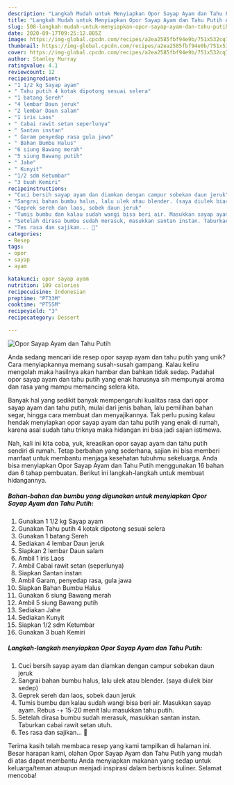 ```yaml
---
description: "Langkah Mudah untuk Menyiapkan Opor Sayap Ayam dan Tahu Putih Anti Gagal"
title: "Langkah Mudah untuk Menyiapkan Opor Sayap Ayam dan Tahu Putih Anti Gagal"
slug: 508-langkah-mudah-untuk-menyiapkan-opor-sayap-ayam-dan-tahu-putih-anti-gagal
date: 2020-09-17T09:25:12.885Z
image: https://img-global.cpcdn.com/recipes/a2ea2585fbf94e9b/751x532cq70/opor-sayap-ayam-dan-tahu-putih-foto-resep-utama.jpg
thumbnail: https://img-global.cpcdn.com/recipes/a2ea2585fbf94e9b/751x532cq70/opor-sayap-ayam-dan-tahu-putih-foto-resep-utama.jpg
cover: https://img-global.cpcdn.com/recipes/a2ea2585fbf94e9b/751x532cq70/opor-sayap-ayam-dan-tahu-putih-foto-resep-utama.jpg
author: Stanley Murray
ratingvalue: 4.1
reviewcount: 12
recipeingredient:
- "1 1/2 kg Sayap ayam"
- " Tahu putih 4 kotak dipotong sesuai selera"
- "1 batang Sereh"
- "4 lembar Daun jeruk"
- "2 lembar Daun salam"
- "1 iris Laos"
- " Cabai rawit setan seperlunya"
- " Santan instan"
- " Garam penyedap rasa gula jawa"
- " Bahan Bumbu Halus"
- "6 siung Bawang merah"
- "5 siung Bawang putih"
- " Jahe"
- " Kunyit"
- "1/2 sdm Ketumbar"
- "3 buah Kemiri"
recipeinstructions:
- "Cuci bersih sayap ayam dan diamkan dengan campur sobekan daun jeruk"
- "Sangrai bahan bumbu halus, lalu ulek atau blender. (saya diulek biar sedep)"
- "Geprek sereh dan laos, sobek daun jeruk"
- "Tumis bumbu dan kalau sudah wangi bisa beri air. Masukkan sayap ayam. Rebus -+ 15-20 menit lalu masukkan tahu putih."
- "Setelah dirasa bumbu sudah merasuk, masukkan santan instan. Taburkan cabai rawit setan utuh."
- "Tes rasa dan sajikan... 🖤"
categories:
- Resep
tags:
- opor
- sayap
- ayam

katakunci: opor sayap ayam 
nutrition: 109 calories
recipecuisine: Indonesian
preptime: "PT33M"
cooktime: "PT55M"
recipeyield: "3"
recipecategory: Dessert

---
```



![Opor Sayap Ayam dan Tahu Putih](https://img-global.cpcdn.com/recipes/a2ea2585fbf94e9b/751x532cq70/opor-sayap-ayam-dan-tahu-putih-foto-resep-utama.jpg)

Anda sedang mencari ide resep opor sayap ayam dan tahu putih yang unik? Cara menyiapkannya memang susah-susah gampang. Kalau keliru mengolah maka hasilnya akan hambar dan bahkan tidak sedap. Padahal opor sayap ayam dan tahu putih yang enak harusnya sih mempunyai aroma dan rasa yang mampu memancing selera kita.

Banyak hal yang sedikit banyak mempengaruhi kualitas rasa dari opor sayap ayam dan tahu putih, mulai dari jenis bahan, lalu pemilihan bahan segar, hingga cara membuat dan menyajikannya. Tak perlu pusing kalau hendak menyiapkan opor sayap ayam dan tahu putih yang enak di rumah, karena asal sudah tahu triknya maka hidangan ini bisa jadi sajian istimewa.




Nah, kali ini kita coba, yuk, kreasikan opor sayap ayam dan tahu putih sendiri di rumah. Tetap berbahan yang sederhana, sajian ini bisa memberi manfaat untuk membantu menjaga kesehatan tubuhmu sekeluarga. Anda bisa menyiapkan Opor Sayap Ayam dan Tahu Putih menggunakan 16 bahan dan 6 tahap pembuatan. Berikut ini langkah-langkah untuk membuat hidangannya.

<!--inarticleads1-->

##### Bahan-bahan dan bumbu yang digunakan untuk menyiapkan Opor Sayap Ayam dan Tahu Putih:

1. Gunakan 1 1/2 kg Sayap ayam
1. Gunakan  Tahu putih 4 kotak dipotong sesuai selera
1. Gunakan 1 batang Sereh
1. Sediakan 4 lembar Daun jeruk
1. Siapkan 2 lembar Daun salam
1. Ambil 1 iris Laos
1. Ambil  Cabai rawit setan (seperlunya)
1. Siapkan  Santan instan
1. Ambil  Garam, penyedap rasa, gula jawa
1. Siapkan  Bahan Bumbu Halus
1. Gunakan 6 siung Bawang merah
1. Ambil 5 siung Bawang putih
1. Sediakan  Jahe
1. Sediakan  Kunyit
1. Siapkan 1/2 sdm Ketumbar
1. Gunakan 3 buah Kemiri




<!--inarticleads2-->

##### Langkah-langkah menyiapkan Opor Sayap Ayam dan Tahu Putih:

1. Cuci bersih sayap ayam dan diamkan dengan campur sobekan daun jeruk
1. Sangrai bahan bumbu halus, lalu ulek atau blender. (saya diulek biar sedep)
1. Geprek sereh dan laos, sobek daun jeruk
1. Tumis bumbu dan kalau sudah wangi bisa beri air. Masukkan sayap ayam. Rebus -+ 15-20 menit lalu masukkan tahu putih.
1. Setelah dirasa bumbu sudah merasuk, masukkan santan instan. Taburkan cabai rawit setan utuh.
1. Tes rasa dan sajikan... 🖤




Terima kasih telah membaca resep yang kami tampilkan di halaman ini. Besar harapan kami, olahan Opor Sayap Ayam dan Tahu Putih yang mudah di atas dapat membantu Anda menyiapkan makanan yang sedap untuk keluarga/teman ataupun menjadi inspirasi dalam berbisnis kuliner. Selamat mencoba!
